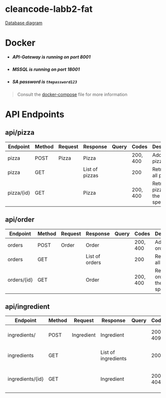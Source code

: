 # cleancode-labb2-fat

[Database diagram](https://drive.google.com/file/d/1wB6NgBqBcbWlpGmi5RmCkFG-Gyrc5Xm_/view?usp=sharing)

# Docker
- ##### API-Gateway is running on port 8001
- ##### MSSQL is running on port 18001
- ##### SA password is `thepassword123`

> Consult the [docker-compose](https://github.com/ErikVerta/cleancode-labb2-fat/blob/main/cleancode-labb2-fat/docker-compose.yml) file for more information

# API Endpoints

## api/pizza

 Endpoint | Method | Request | Response | Query | Codes | Description 
|-|-|-|-|-|-|-|
pizza | POST | Pizza | Pizza | | 200, 400 | Adds a new pizza
pizza | GET | | List of pizzas | | 200 | Retrieves all pizzas 
pizza/{id} | GET | | Pizza | | 200, 400 | Retrieves a pizza with the specified ID 

## api/order

| Endpoint | Method | Request | Response | Query | Codes | Description |
|-|-|-|-|-|-|-|
orders | POST | Order | Order | | 200, 400 | Adds a new order
orders | GET | | List of orders | | 200 | Retrieves all orders 
orders/{id} | GET | | Order | | 200, 400 | Retrieves a order with the specified ID

## api/ingredient

| Endpoint | Method | Request | Response | Query | Codes | Description |
|-|-|-|-|-|-|-|
ingredients/ | POST | Ingredient | Ingredient | | 200, 409 | Creates a new Ingredient
ingredients | GET | | List of ingredients | | 200 | Retrieves all ingredients 
ingredients/{id} | GET | | Ingredient | | 200, 404 | Retrieves a ingredient with the specified ID

